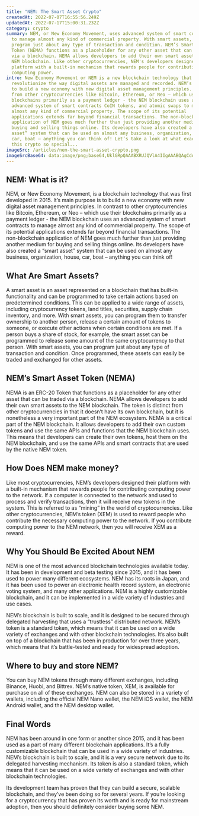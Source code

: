 ```yaml
---
title: "NEM: The Smart Asset Crypto"
createdAt: 2022-07-07T16:55:56.249Z
updatedAt: 2022-07-17T15:00:31.232Z
category: crypto
summary: NEM, or New Economy Movement, uses advanced system of smart contracts
  to manage almost any kind of commercial property. With smart assets, you can
  program just about any type of transaction and condition. NEM’s Smart Asset
  Token (NEMA) functions as a placeholder for any other asset that can be traded
  via a blockchain. NEMA allows developers to add their own smart assets to the
  NEM blockchain. Like other cryptocurrencies, NEM's developers designed their
  platform with a built-in mechanism that rewards people for contributing
  computing power.
intro: New Economy Movement or NEM is a new blockchain technology that aims to
  revolutionize the way digital assets are managed and recorded. NEM’s goal is
  to build a new economy with new digital asset management principles. Different
  from other cryptocurrencies like Bitcoin, Ethereum, or Neo – which use their
  blockchains primarily as a payment ledger - the NEM blockchain uses an
  advanced system of smart contracts CoIN tokens, and atomic swaps to manage
  almost any kind of commercial property. The scope of its potential
  applications extends far beyond financial transactions. The non-blockchain
  application of NEM goes much further than just providing another medium for
  buying and selling things online. Its developers have also created a “smart
  asset” system that can be used on almost any business, organization, house,
  car, boat – anything you can think of! Let’s take a look at what exactly makes
  this crypto so special...
imageSrc: /articles/nem-the-smart-asset-crypto.png
imageSrcBase64: data:image/png;base64,UklGRpQAAABXRUJQVlA4IIgAAABQAgCdASoKAAoAAUAmJbACdLoAAxwyqkfbZAAA/qbPpeieTxpINDfcj+Vj9JotrNQdm8LUQHbTEaKaxLu1+WOeStu9TXhixuqJF8cpaFe3S9a+wPz+P+Xudf0i2Pq8EdkcRGHnd3+JletP0Olff7+DfqR/+RNZfxeV1uia/+Hmpm/5N/79wAAA
---
```


## NEM: What is it?

NEM, or New Economy Movement, is a blockchain technology that was first developed in 2015. It’s main purpose is to build a new economy with new digital asset management principles. In contrast to other cryptocurrencies like Bitcoin, Ethereum, or Neo – which use their blockchains primarily as a payment ledger - the NEM blockchain uses an advanced system of smart contracts to manage almost any kind of commercial property. The scope of its potential applications extends far beyond financial transactions. The non-blockchain application of NEM goes much further than just providing another medium for buying and selling things online. Its developers have also created a “smart asset” system that can be used on almost any business, organization, house, car, boat – anything you can think of!

## What Are Smart Assets?

A smart asset is an asset represented on a blockchain that has built-in functionality and can be programmed to take certain actions based on predetermined conditions. This can be applied to a wide range of assets, including cryptocurrency tokens, land titles, securities, supply chain inventory, and more. With smart assets, you can program them to transfer ownership to another person, release a certain amount of tokens to someone, or execute other actions when certain conditions are met. If a person buys a share of stock, for example, the smart asset can be programmed to release some amount of the same cryptocurrency to that person. With smart assets, you can program just about any type of transaction and condition. Once programmed, these assets can easily be traded and exchanged for other assets.

## NEM’s Smart Asset Token (NEMA)

NEMA is an ERC-20 Token that functions as a placeholder for any other asset that can be traded via a blockchain. NEMA allows developers to add their own smart assets to the NEM blockchain. The token is distinct from other cryptocurrencies in that it doesn’t have its own blockchain, but it is nonetheless a very important part of the NEM ecosystem. NEMA is a critical part of the NEM blockchain. It allows developers to add their own custom tokens and use the same APIs and functions that the NEM blockchain uses. This means that developers can create their own tokens, host them on the NEM blockchain, and use the same APIs and smart contracts that are used by the native NEM token.

## How Does NEM make money?

Like most cryptocurrencies, NEM’s developers designed their platform with a built-in mechanism that rewards people for contributing computing power to the network. If a computer is connected to the network and used to process and verify transactions, then it will receive new tokens in the system. This is referred to as “mining” in the world of cryptocurrencies. Like other cryptocurrencies, NEM’s token (XEM) is used to reward people who contribute the necessary computing power to the network. If you contribute computing power to the NEM network, then you will receive XEM as a reward. 

## Why You Should Be Excited About NEM

NEM is one of the most advanced blockchain technologies available today. It has been in development and beta testing since 2015, and it has been used to power many different ecosystems. NEM has its roots in Japan, and it has been used to power an electronic health record system, an electronic voting system, and many other applications. NEM is a highly customizable blockchain, and it can be implemented in a wide variety of industries and use cases.

NEM’s blockchain is built to scale, and it is designed to be secured through delegated harvesting that uses a “trustless” distributed network. NEM’s token is a standard token, which means that it can be used on a wide variety of exchanges and with other blockchain technologies. It’s also built on top of a blockchain that has been in production for over three years, which means that it’s battle-tested and ready for widespread adoption.

## Where to buy and store NEM?

You can buy NEM tokens through many different exchanges, including Binance, Huobi, and Bittrex. NEM’s native token, XEM, is available for purchase on all of these exchanges. NEM can also be stored in a variety of wallets, including the official NEM Nano wallet, the NEM iOS wallet, the NEM Android wallet, and the NEM desktop wallet.

## Final Words

NEM has been around in one form or another since 2015, and it has been used as a part of many different blockchain applications. It’s a fully customizable blockchain that can be used in a wide variety of industries. NEM’s blockchain is built to scale, and it is a very secure network due to its delegated harvesting mechanism. Its token is also a standard token, which means that it can be used on a wide variety of exchanges and with other blockchain technologies.

Its development team has proven that they can build a secure, scalable blockchain, and they’ve been doing so for several years. If you’re looking for a cryptocurrency that has proven its worth and is ready for mainstream adoption, then you should definitely consider buying some NEM.
